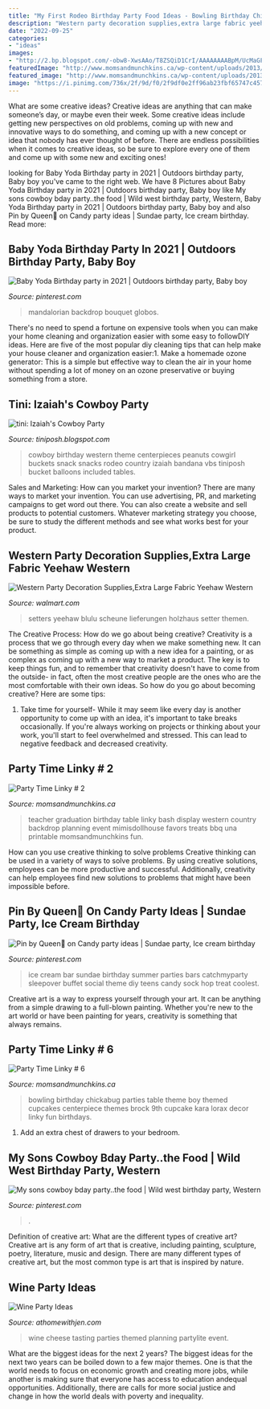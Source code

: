 ```yaml
---
title: "My First Rodeo Birthday Party Food Ideas - Bowling Birthday Chickabug Parties Table Theme Boy Themed Cupcakes Centerpiece Themes Brock 9th Cupcake Kara Lorax Decor Linky Fun Birthdays"
description: "Western party decoration supplies,extra large fabric yeehaw western"
date: "2022-09-25"
categories:
- "ideas"
images:
- "http://2.bp.blogspot.com/-obw8-XwsAAo/T8ZSQiD1CrI/AAAAAAAABpM/UcMaGF2zSc4/s1600/IMG_8387.jpg"
featuredImage: "http://www.momsandmunchkins.ca/wp-content/uploads/2013/09/Bowling_party_Chickabug_1.jpg"
featured_image: "http://www.momsandmunchkins.ca/wp-content/uploads/2013/09/Bowling_party_Chickabug_1.jpg"
image: "https://i.pinimg.com/736x/2f/9d/f0/2f9df0e2ff96ab23fbf65747c457e24c.jpg"
---
```



What are some creative ideas?
Creative ideas are anything that can make someone’s day, or maybe even their week. Some creative ideas include getting new perspectives on old problems, coming up with new and innovative ways to do something, and coming up with a new concept or idea that nobody has ever thought of before. There are endless possibilities when it comes to creative ideas, so be sure to explore every one of them and come up with some new and exciting ones!

	

		
looking for Baby Yoda Birthday party in 2021 | Outdoors birthday party, Baby boy you've came to the right web. We have 8 Pictures about Baby Yoda Birthday party in 2021 | Outdoors birthday party, Baby boy like My sons cowboy bday party..the food | Wild west birthday party, Western, Baby Yoda Birthday party in 2021 | Outdoors birthday party, Baby boy and also Pin by Queen👑 on Candy party ideas | Sundae party, Ice cream birthday. Read more:
		
    
## Baby Yoda Birthday Party In 2021 | Outdoors Birthday Party, Baby Boy

<img loading=lazy src="https://i.pinimg.com/736x/2f/9d/f0/2f9df0e2ff96ab23fbf65747c457e24c.jpg" onerror="this.onerror=null;this.src='https://tse4.mm.bing.net/th?id=OIP.q5aYuE64h9ETrBHKW-MCNwHaJ3&amp;pid=15.1';" alt="Baby Yoda Birthday party in 2021 | Outdoors birthday party, Baby boy">

_Source: pinterest.com_

>mandalorian backdrop bouquet globos. 

	

There's no need to spend a fortune on expensive tools when you can make your home cleaning and organization easier with some easy to followDIY ideas. Here are five of the most popular diy cleaning tips that can help make your house cleaner and organization easier:1. Make a homemade ozone generator: This is a simple but effective way to clean the air in your home without spending a lot of money on an ozone preservative or buying something from a store.

    
## Tini: Izaiah&#039;s Cowboy Party

<img loading=lazy src="http://2.bp.blogspot.com/-obw8-XwsAAo/T8ZSQiD1CrI/AAAAAAAABpM/UcMaGF2zSc4/s1600/IMG_8387.jpg" onerror="this.onerror=null;this.src='https://tse1.mm.bing.net/th?id=OIP.IWTNH7JPYJtzdoAaId4CiAHaJf&amp;pid=15.1';" alt="tini: Izaiah&#039;s Cowboy Party">

_Source: tiniposh.blogspot.com_

>cowboy birthday western theme centerpieces peanuts cowgirl buckets snack snacks rodeo country izaiah bandana vbs tiniposh bucket balloons included tables. 

	

Sales and Marketing: How can you market your invention?
There are many ways to market your invention. You can use advertising, PR, and marketing campaigns to get word out there. You can also create a website and sell products to potential customers. Whatever marketing strategy you choose, be sure to study the different methods and see what works best for your product.

    
## Western Party Decoration Supplies,Extra Large Fabric Yeehaw Western

<img loading=lazy src="https://i5.walmartimages.com/asr/fed78119-46c4-4cf6-b538-2db000ba6b8e.283002a44a7e512f025ddc70808e266d.jpeg" onerror="this.onerror=null;this.src='https://tse2.mm.bing.net/th?id=OIP.wP0X5Qr8fPyGTv0M8dplwAHaHa&amp;pid=15.1';" alt="Western Party Decoration Supplies,Extra Large Fabric Yeehaw Western">

_Source: walmart.com_

>setters yeehaw blulu scheune lieferungen holzhaus setter themen. 

	

The Creative Process: How do we go about being creative?
Creativity is a process that we go through every day when we make something new. It can be something as simple as coming up with a new idea for a painting, or as complex as coming up with a new way to market a product. The key is to keep things fun, and to remember that creativity doesn't have to come from the outside- in fact, often the most creative people are the ones who are the most comfortable with their own ideas. So how do you go about becoming creative? Here are some tips: 
1) Take time for yourself- While it may seem like every day is another opportunity to come up with an idea, it's important to take breaks occasionally. If you're always working on projects or thinking about your work, you'll start to feel overwhelmed and stressed. This can lead to negative feedback and decreased creativity.

    
## Party Time Linky # 2

<img loading=lazy src="https://www.momsandmunchkins.ca/wp-content/uploads/2013/08/mimis.jpg" onerror="this.onerror=null;this.src='https://tse4.mm.bing.net/th?id=OIP.dSCZ_Xvri07WTg75f0-lKwAAAA&amp;pid=15.1';" alt="Party Time Linky # 2">

_Source: momsandmunchkins.ca_

>teacher graduation birthday table linky bash display western country backdrop planning event mimisdollhouse favors treats bbq una printable momsandmunchkins fun. 

	

How can you use creative thinking to solve problems
Creative thinking can be used in a variety of ways to solve problems. By using creative solutions, employees can be more productive and successful. Additionally, creativity can help employees find new solutions to problems that might have been impossible before.

    
## Pin By Queen👑 On Candy Party Ideas | Sundae Party, Ice Cream Birthday

<img loading=lazy src="https://i.pinimg.com/736x/22/8d/24/228d2429b6958cf221f36c14ff90fa42.jpg" onerror="this.onerror=null;this.src='https://tse4.mm.bing.net/th?id=OIP.Q5sqidF19RKf8LEv7fqt4AHaJ5&amp;pid=15.1';" alt="Pin by Queen👑 on Candy party ideas | Sundae party, Ice cream birthday">

_Source: pinterest.com_

>ice cream bar sundae birthday summer parties bars catchmyparty sleepover buffet social theme diy teens candy sock hop treat coolest. 

	

Creative art is a way to express yourself through your art. It can be anything from a simple drawing to a full-blown painting. Whether you're new to the art world or have been painting for years, creativity is something that always remains.

    
## Party Time Linky # 6

<img loading=lazy src="http://www.momsandmunchkins.ca/wp-content/uploads/2013/09/Bowling_party_Chickabug_1.jpg" onerror="this.onerror=null;this.src='https://tse3.mm.bing.net/th?id=OIP.hR5mS9yT2hEH28UrDGZm3QAAAA&amp;pid=15.1';" alt="Party Time Linky # 6">

_Source: momsandmunchkins.ca_

>bowling birthday chickabug parties table theme boy themed cupcakes centerpiece themes brock 9th cupcake kara lorax decor linky fun birthdays. 

	

1. Add an extra chest of drawers to your bedroom.

    
## My Sons Cowboy Bday Party..the Food | Wild West Birthday Party, Western

<img loading=lazy src="https://i.pinimg.com/736x/51/18/37/51183708ce83b681ebdf8726f6bfa53b.jpg" onerror="this.onerror=null;this.src='https://tse4.mm.bing.net/th?id=OIP.e24wsUBb03-PsPR_Q2L_zwHaPj&amp;pid=15.1';" alt="My sons cowboy bday party..the food | Wild west birthday party, Western">

_Source: pinterest.com_

>. 

	

Definition of creative art: What are the different types of creative art?
Creative art is any form of art that is creative, including painting, sculpture, poetry, literature, music and design. There are many different types of creative art, but the most common type is art that is inspired by nature.

    
## Wine Party Ideas

<img loading=lazy src="https://athomewithjen.com/wp-content/uploads/2014/03/pintrest-wine-party.jpg" onerror="this.onerror=null;this.src='https://tse4.mm.bing.net/th?id=OIP.8RyHluZTrYId_96Fj3T3GwHaKA&amp;pid=15.1';" alt="Wine Party Ideas">

_Source: athomewithjen.com_

>wine cheese tasting parties themed planning partylite event. 

	

What are the biggest ideas for the next 2 years?
The biggest ideas for the next two years can be boiled down to a few major themes. One is that the world needs to focus on economic growth and creating more jobs, while another is making sure that everyone has access to education andequal opportunities. Additionally, there are calls for more social justice and change in how the world deals with poverty and inequality.

